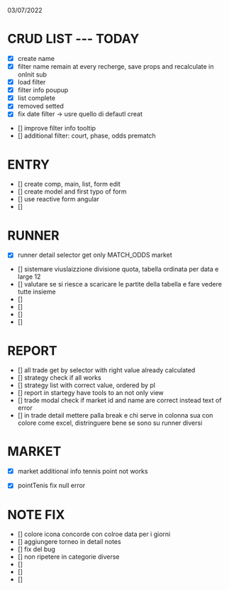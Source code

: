 03/07/2022

# CRUD LIST --- TODAY
- [x] create name
- [x] filter name remain at every recherge, save props and recalculate in onInit sub
- [x] load filter 
- [x] filter info poupup
- [x] list complete
- [x] removed setted
- [x] fix date filter -> usre quello di defautl creat
- [] improve filter info tooltip
- [] additional filter: court, phase, odds prematch


# ENTRY 
- [] create comp, main, list, form edit
- [] create model and first typo of form
- [] use reactive form angular
- []

# RUNNER
- [x] runner detail selector get only MATCH_ODDS market
- [] sistemare viuslaizzione divisione quota, tabella ordinata per data e large 12
- [] valutare se si riesce a scaricare le partite della tabella e fare vedere tutte insieme
- []
- []
- []
- []

# REPORT 
- [] all trade get by selector with right value already calculated
- [] strategy check if all works
- [] strategy list with correct value, ordered by pl
- [] report in startegy have tools to an not only view
- [] trade modal check if market id and name are correct instead text of error
- [] in trade detail mettere palla break e chi serve in colonna sua con colore come excel, distringuere bene se sono su runner diversi



# MARKET 
- [x] market additional info tennis point not works
- [x] pointTenis fix null error


# NOTE FIX
- [] colore icona concorde con colroe data per i giorni
- []  aggiungere torneo in detail notes
- []  fix del bug
- []  non ripetere in categorie diverse
- []
- []
- []
